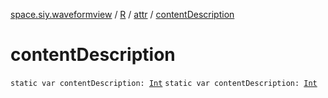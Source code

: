 [space.siy.waveformview](../../index.md) / [R](../index.md) / [attr](index.md) / [contentDescription](./content-description.md)

# contentDescription

`static var contentDescription: `[`Int`](https://kotlinlang.org/api/latest/jvm/stdlib/kotlin/-int/index.html)
`static var contentDescription: `[`Int`](https://kotlinlang.org/api/latest/jvm/stdlib/kotlin/-int/index.html)